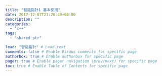 ```yaml
---
title: "智能指针1 基本使用"
date: 2017-12-07T21:26:49+08:00
description: ""
categories:
  - "c++"
tags:
  - "shared_ptr"

lead: "智能指针" # Lead text
comments: false # Enable Disqus comments for specific page
authorbox: true # Enable authorbox for specific page
pager: true # Enable pager navigation (prev/next) for specific page
toc: true # Enable Table of Contents for specific page
---
```



